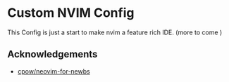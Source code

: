 
# Custom NVIM Config

This Config is just a start to make nvim a feature rich IDE. (more to come )




## Acknowledgements

 - [cpow/neovim-for-newbs](https://github.com/cpow/neovim-for-newbs)
